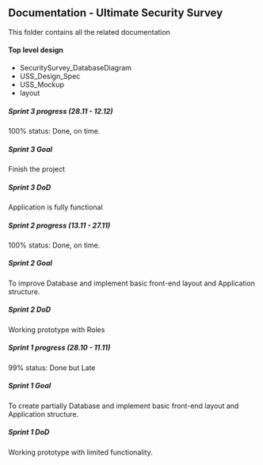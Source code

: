 <h2>Documentation - Ultimate Security Survey</h2>

This folder contains all the related documentation 

<h4> Top level design </h4>
<ul>
  <li>SecuritySurvey_DatabaseDiagram</li>
  <li>USS_Design_Spec</li>
  <li>USS_Mockup</li>
  <li>layout</li>
</ul>

<h5>Sprint 3 progress (28.11 - 12.12)</h5>
100% status: Done, on time.

<h5>Sprint 3 Goal</h5>
Finish the project

<h5>Sprint 3 DoD</h5>
Application is fully functional

<h5>Sprint 2 progress (13.11 - 27.11)</h5>
100% status: Done, on time.

<h5>Sprint 2 Goal</h5>
To improve Database and implement basic front-end layout and Application structure.

<h5>Sprint 2 DoD</h5>
Working prototype with Roles

<h5>Sprint 1 progress (28.10 - 11.11)</h5>
99% status: Done but Late

<h5>Sprint 1 Goal</h5>
To create partially Database and implement basic front-end layout and Application structure.

<h5>Sprint 1 DoD</h5>
Working prototype with limited functionality. 
